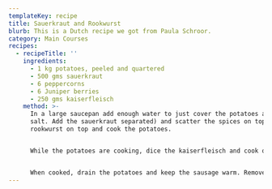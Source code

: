 ```yaml
---
templateKey: recipe
title: Sauerkraut and Rookwurst
blurb: This is a Dutch recipe we got from Paula Schroor.
category: Main Courses
recipes:
  - recipeTitle: ''
    ingredients:
      - 1 kg potatoes, peeled and quartered
      - 500 gms sauerkraut
      - 6 peppercorns
      - 6 Juniper berries
      - 250 gms kaiserfleisch
    method: >-
      In a large saucepan add enough water to just cover the potatoes and add
      salt. Add the sauerkraut separated) and scatter the spices on top. Sit the
      rookwurst on top and cook the potatoes.


      While the potatoes are cooking, dice the kaiserfleisch and cook over a low heat until it is crisp and crunchy.


      When cooked, drain the potatoes and keep the sausage warm. Remove the spices (easier said than done!) and mash the potatoes and cabbage. Stir through the bacon pieces and the fat, and serve with a chunk of sausage, some mustard, and green peas.
---
```

